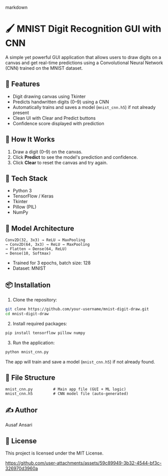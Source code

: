 markdown
# 🖌️ MNIST Digit Recognition GUI with CNN

A simple yet powerful GUI application that allows users to draw digits on a canvas and get real-time predictions using a Convolutional Neural Network (CNN) trained on the MNIST dataset.

## 🧠 Features

- Digit drawing canvas using Tkinter
- Predicts handwritten digits (0–9) using a CNN
- Automatically trains and saves a model (`mnist_cnn.h5`) if not already present
- Clean UI with Clear and Predict buttons
- Confidence score displayed with prediction

## 🚀 How It Works

1. Draw a digit (0–9) on the canvas.
2. Click **Predict** to see the model's prediction and confidence.
3. Click **Clear** to reset the canvas and try again.

## 🧰 Tech Stack

- Python 3
- TensorFlow / Keras
- Tkinter
- Pillow (PIL)
- NumPy

## 🧪 Model Architecture

```
Conv2D(32, 3x3) → ReLU → MaxPooling
→ Conv2D(64, 3x3) → ReLU → MaxPooling
→ Flatten → Dense(64, ReLU)
→ Dense(10, Softmax)
```

- Trained for 3 epochs, batch size: 128
- Dataset: MNIST

## 📦 Installation

1. Clone the repository:

```bash
git clone https://github.com/your-username/mnist-digit-draw.git
cd mnist-digit-draw
```

2. Install required packages:

```bash
pip install tensorflow pillow numpy
```

3. Run the application:

```bash
python mnist_cnn.py
```

The app will train and save a model (`mnist_cnn.h5`) if not already found.

## 📁 File Structure

```
mnist_cnn.py         # Main app file (GUI + ML logic)
mnist_cnn.h5         # CNN model file (auto-generated)
```

## ✍️ Author

Ausaf Ansari

## 📝 License

This project is licensed under the MIT License.



https://github.com/user-attachments/assets/59c89949-3b32-4544-bf3c-326970d3960a

